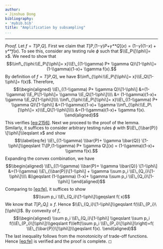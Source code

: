 ```yaml
---
author:
- Jinshuo Dong
bibliography:
- 'mybib.bib'
title: "Amplification by subsampling"
...
```

---


<div class="proof">

*Proof.* Let *f* = *T*\[*P*,*Q*\]. First we claim that
*T*\[*P*,(1−*γ*)*P*+*γ**Q*\](*x*) = (1−*γ*)(1−*x*) + *γ**f*(*x*).
To see this, consider any testing rule *ϕ* such that
$\\E_P\[\\phi\]= x$. We need to show that
$$\\inf\_{\\phi:\\E_P\[\\phi\]= x}\\E\_{(1-\\gamma) P+ \\gamma Q}\[1-\\phi\]= (1-\\gamma)(1-x)+ \\gamma f(x).$$
By definition of *f* = *T*\[*P*,*Q*\], we have
$\\inf\_{\\phi:\\E_P\[\\phi\]= x}\\E_Q\[1-\\phi\]= f(x)$. Therefore,
$$\\begin{aligned}
        \\E\_{(1-\\gamma) P+ \\gamma Q}\[1-\\phi\]
        &=(1-\\gamma) \\E_P\[1-\\phi\]+ \\gamma \\E_Q\[1-\\phi\]\\\\
        &= (1-\\gamma)(1-x)+ \\gamma \\E_Q\[1-\\phi\]\\\\
        \\inf\_{\\phi:\\E_P\[\\phi\]= x}\\E\_{(1-\\gamma) P+ \\gamma Q}\[1-\\phi\]
        &=(1-\\gamma)(1-x)+ \\gamma \\inf\_{\\phi:\\E_P\[\\phi\]= x}\\E_Q\[1-\\phi\]\\\\
        &=(1-\\gamma)(1-x)+ \\gamma f(x).
    \\end{aligned}$$
This verifies [\[eq:2156\]][1]. Next we proceed to the proof of the
lemma. Similarly, it suffices to consider arbitrary testing rules *ϕ*
with $\\E\_{\\bar{P}} \[\\phi\]\\leqslant x$ and show
$$\\label{eq:fe}
        \\E\_{(1-\\gamma) \\bar{P}+ \\gamma \\bar{Q}} \[1-\\phi\]\\geqslant 
        T\[P,(1-\\gamma) P+ \\gamma Q\](x) = (1-\\gamma)(1-x)+ \\gamma f(x).$$
Expanding the convex combination, we have
$$\\begin{aligned}
        \\E\_{(1-\\gamma) \\bar{P}+ \\gamma \\bar{Q}} \[1-\\phi\]
        &=(1-\\gamma) \\E\_{\\bar{P}}\[1-\\phi\]
        + \\gamma  \\sum p_i \\E\_{Q_i}\[1-\\phi\]\\\\
        &\\geqslant (1-\\gamma) (1-x)+ \\gamma  \\sum p_i \\E\_{Q_i}\[1-\\phi\]
    \\end{aligned}$$
Comparing to [\[eq:fe\]][2], it suffices to show
$$\\sum p_i \\E\_{Q_i}\[1-\\phi\]\\geqslant f( x)$$
We know that *T*\[*P*<sub>*i*</sub>,*Q*<sub>*i*</sub>\] ≥ *f*. Hence
$\\E\_{Q_i}\[1-\\phi\]\\geqslant f(\\E\_{P_i}\[\\phi\])$. By convexity
of *f*,
$$\\begin{aligned}
        \\sum p_i \\E\_{Q_i}\[1-\\phi\]
        \\geqslant \\sum p_i f(\\E\_{P_i}\[\\phi\])\\geqslant f\\left(\\sum p_i \\E\_{P_i}\[\\phi\]\\right)=f( \\E\_{\\bar{P}}\[\\phi\])\\geqslant f(x).
    \\end{aligned}$$
The last inequality follows from the monotonicity of trade-off
functions. Hence [\[eq:fe\]][2] is verified and the proof is complete. ◻

</div>

  [1]: #eq:2156
  [2]: #eq:fe